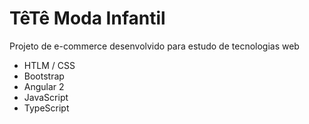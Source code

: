 # TêTê Moda Infantil

Projeto de e-commerce desenvolvido para estudo de tecnologias web

- HTLM / CSS
- Bootstrap
- Angular 2
- JavaScript
- TypeScript
